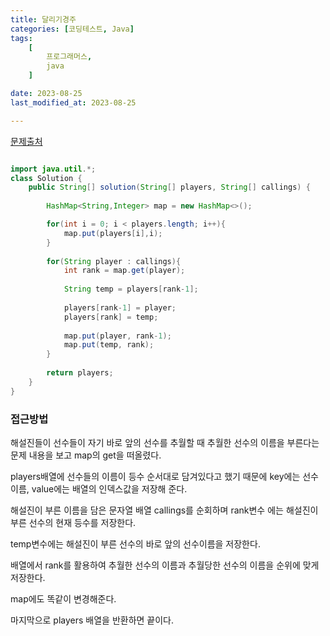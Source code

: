 ```yaml
---
title: 달리기경주
categories: [코딩테스트, Java]
tags:
    [
        프로그래머스,
        java
    ]

date: 2023-08-25
last_modified_at: 2023-08-25

---
```


<a href="https://school.programmers.co.kr/learn/courses/30/lessons/178871">문제출처</a>

```java

import java.util.*;
class Solution {
    public String[] solution(String[] players, String[] callings) {
        
        HashMap<String,Integer> map = new HashMap<>();

        for(int i = 0; i < players.length; i++){
            map.put(players[i],i);
        }
        
        for(String player : callings){
            int rank = map.get(player);
            
            String temp = players[rank-1];
            
            players[rank-1] = player;
            players[rank] = temp;
            
            map.put(player, rank-1);
            map.put(temp, rank);
        }
        
        return players;
    }
}

```

### **접근방법**

해설진들이 선수들이 자기 바로 앞의 선수를 추월할 때 추월한 선수의 이름을 부른다는 문제 내용을 보고 map의 get을 떠올렸다.

players배열에 선수들의 이름이 등수 순서대로 담겨있다고 했기 때문에 key에는 선수이름, value에는 배열의 인덱스값을 저장해 준다.

해설진이 부른 이름을 담은 문자열 배열 callings를 순회하며 rank변수 에는 해설진이 부른 선수의 현재 등수를 저장한다.

temp변수에는 해설진이 부른 선수의 바로 앞의 선수이름을 저장한다.

배열에서 rank를 활용하여 추월한 선수의 이름과 추월당한 선수의 이름을 순위에 맞게 저장한다.

map에도 똑같이 변경해준다.

마지막으로 players 배열을 반환하면 끝이다.


